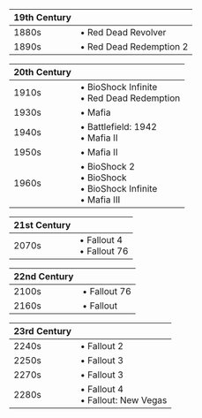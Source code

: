 |19th Century||
|---|---|
1880s | • Red Dead Revolver 
1890s | • Red Dead Redemption 2

|20th Century||
|---|---|
1910s | • BioShock Infinite<br/>• Red Dead Redemption 
1930s | • Mafia 
1940s | • Battlefield: 1942<br/>• Mafia II
1950s | • Mafia II 
1960s | • BioShock 2<br/>• BioShock<br/>• BioShock Infinite<br/>• Mafia III 

|21st Century||
|---|---|
2070s | • Fallout 4<br/>• Fallout 76

|22nd Century||
|---|---|
2100s | • Fallout 76
2160s | • Fallout 

|23rd Century||
|---|---|
2240s | • Fallout 2
2250s | • Fallout 3 
2270s | • Fallout 3
2280s | • Fallout 4<br/>• Fallout: New Vegas
